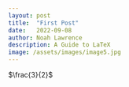 ```yaml
---
layout: post
title:  "First Post"
date:   2022-09-08
author: Noah Lawrence
description: A Guide to LaTeX
image: /assets/images/image5.jpg
---
```

$\frac{3}{2}$